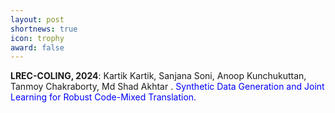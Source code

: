 ```yaml
---
layout: post
shortnews: true
icon: trophy
award: false
---
```



<b>LREC-COLING, 2024</b>: Kartik Kartik, Sanjana Soni, Anoop Kunchukuttan, Tanmoy Chakraborty, Md Shad Akhtar
. <font color="blue">Synthetic Data Generation and Joint Learning for Robust Code-Mixed Translation.</font>
